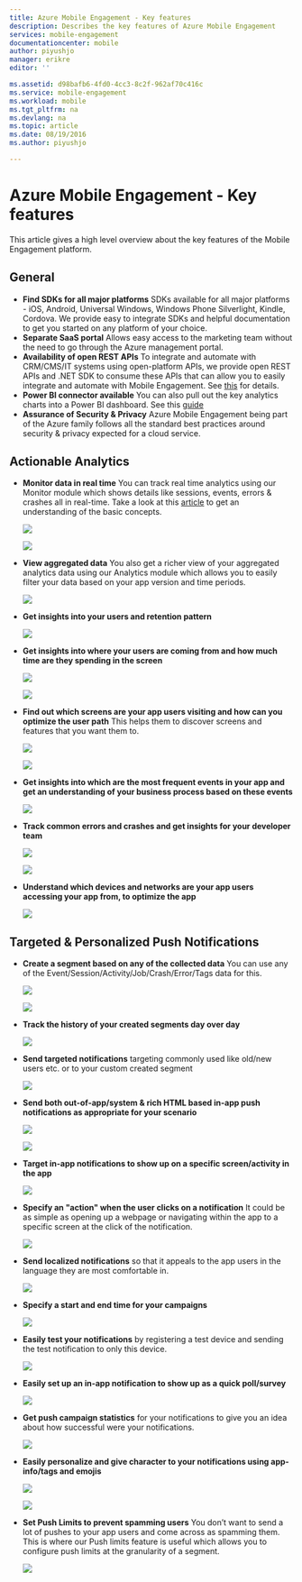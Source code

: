 ```yaml
---
title: Azure Mobile Engagement - Key features
description: Describes the key features of Azure Mobile Engagement
services: mobile-engagement
documentationcenter: mobile
author: piyushjo
manager: erikre
editor: ''

ms.assetid: d98bafb6-4fd0-4cc3-8c2f-962af70c416c
ms.service: mobile-engagement
ms.workload: mobile
ms.tgt_pltfrm: na
ms.devlang: na
ms.topic: article
ms.date: 08/19/2016
ms.author: piyushjo

---
```

# Azure Mobile Engagement - Key features
This article gives a high level overview about the key features of the Mobile Engagement platform. 

## **General**
* **Find SDKs for all major platforms** 
  SDKs available for all major platforms - iOS, Android, Universal Windows, Windows Phone Silverlight, Kindle, Cordova. 
  We provide easy to integrate SDKs and helpful documentation to get you started on any platform of your choice. 
* **Separate SaaS portal**
  Allows easy access to the marketing team without the need to go through the Azure management portal. 
* **Availability of open REST APIs** 
  To integrate and automate with CRM/CMS/IT systems using open-platform APIs, we provide open REST APIs and .NET SDK to consume these APIs that can allow you to easily integrate and automate with Mobile Engagement. See [this](mobile-engagement-api-authentication.md) for details. 
* **Power BI connector available** 
  You can also pull out the key analytics charts into a Power BI dashboard. See this [guide](https://powerbi.microsoft.com/en-us/documentation/powerbi-content-pack-azure-mobile/)
* **Assurance of Security & Privacy** 
  Azure Mobile Engagement being part of the Azure family follows all the standard best practices around security & privacy expected for a cloud service.

## **Actionable Analytics**
* **Monitor data in real time**
  You can track real time analytics using our Monitor module which shows details like sessions, events, errors & crashes all in real-time. Take a look at this [article](mobile-engagement-concepts.md) to get an understanding of the basic concepts. 
  
    ![][1]
  
    ![][2]        
* **View aggregated data**
  You also get a richer view of your aggregated analytics data using our Analytics module which allows you to easily filter your data based on your app version and time periods.
  
    ![][3]        
* **Get insights into your users and retention pattern**
  
    ![][4]        
* **Get insights into where your users are coming from and how much time are they spending in the screen**
  
    ![][5]        
  
    ![][6]        
* **Find out which screens are your app users visiting and how can you optimize the user path** 
  This helps them to discover screens and features that you want them to.
  
    ![][7]        
  
    ![][8]        
* **Get insights into which are the most frequent events in your app and get an understanding of your business process based on these events** 
  
    ![][9]    
* **Track common errors and crashes and get insights for your developer team**
  
    ![][10]        
  
    ![][11]    
* **Understand which devices and networks are your app users accessing your app from, to optimize the app** 
  
    ![][12]    

## **Targeted & Personalized Push Notifications**
* **Create a segment based on any of the collected data** 
  You can use any of the Event/Session/Activity/Job/Crash/Error/Tags data for this.
  
    ![][13]
  
    ![][14]        
* **Track the history of your created segments day over day**
  
    ![][15]    
* **Send targeted notifications**
  targeting commonly used like old/new users etc. or to your custom created segment
  
    ![][16]    
* **Send both out-of-app/system & rich HTML based in-app push notifications as appropriate for your scenario**
  
    ![][17]    
  
    ![][18]    
* **Target in-app notifications to show up on a specific screen/activity in the app**
  
    ![][19]    
* **Specify an "action" when the user clicks on a notification**
  It could be as simple as opening up a webpage or navigating within the app to a specific screen at the click of the notification. 
  
    ![][20]
* **Send localized notifications**
  so that it appeals to the app users in the language they are most comfortable in. 
  
    ![][21]    
* **Specify a start and end time for your campaigns** 
  
    ![][22]    
* **Easily test your notifications** 
  by registering a test device and sending the test notification to only this device.
  
    ![][23]    
* **Easily set up an in-app notification to show up as a quick poll/survey**  
  
    ![][24]
* **Get push campaign statistics** 
  for your notifications to give you an idea about how successful were your notifications.
  
    ![][25]    
* **Easily personalize and give character to your notifications using app-info/tags and emojis** 
  
    ![][26]    
  
    ![][27]    
* **Set Push Limits to prevent spamming users**
  You don’t want to send a lot of pushes to your app users and come across as spamming them. This is where our Push limits feature is useful which allows you to configure push limits at the granularity of a segment. 
  
    ![][28]            

<!-- Images -->
[1]: ./media/mobile-engagement-key-features/monitor1.png
[2]: ./media/mobile-engagement-key-features/monitor2.png
[3]: ./media/mobile-engagement-key-features/analytics-filter.png
[4]: ./media/mobile-engagement-key-features/retention.png
[5]: ./media/mobile-engagement-key-features/analytics-geomap.png
[6]: ./media/mobile-engagement-key-features/analytics-session-length.png
[7]: ./media/mobile-engagement-key-features/analytics-activities.png
[8]: ./media/mobile-engagement-key-features/analytics-userpath.png
[9]: ./media/mobile-engagement-key-features/analytics-events.png
[10]: ./media/mobile-engagement-key-features/analyics-errors.png
[11]: ./media/mobile-engagement-key-features/analyics-errors-details.png
[12]: ./media/mobile-engagement-key-features/technicals.png
[13]: ./media/mobile-engagement-key-features/segment.png
[14]: ./media/mobile-engagement-key-features/segment-creation.png
[15]: ./media/mobile-engagement-key-features/segment-history.png
[16]: ./media/mobile-engagement-key-features/segment-push.png
[17]: ./media/mobile-engagement-key-features/out-of-app.png
[18]: ./media/mobile-engagement-key-features/in-app-push.png
[19]: ./media/mobile-engagement-key-features/push-in-activity.png
[20]: ./media/mobile-engagement-key-features/push-action.png
[21]: ./media/mobile-engagement-key-features/push-languages.png
[22]: ./media/mobile-engagement-key-features/push-timeframe.png
[23]: ./media/mobile-engagement-key-features/push-test.png
[24]: ./media/mobile-engagement-key-features/push-poll.png
[25]: ./media/mobile-engagement-key-features/push-stats.png
[26]: ./media/mobile-engagement-key-features/push_personalized.png
[27]: ./media/mobile-engagement-key-features/push_emoji.png
[28]: ./media/mobile-engagement-key-features/push_limits.png










